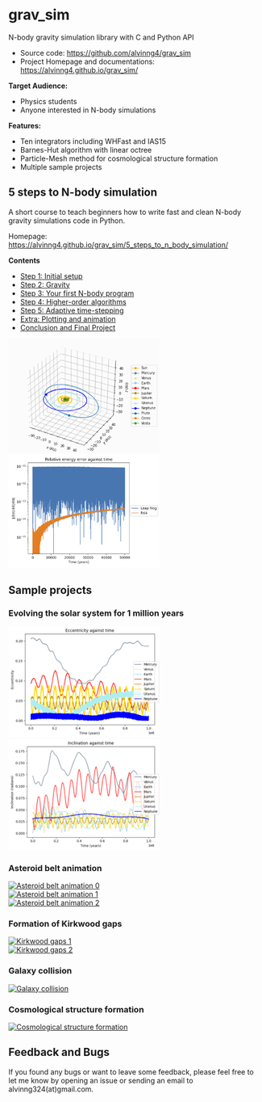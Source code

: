 # grav_sim

N-body gravity simulation library with C and Python API

- Source code: <https://github.com/alvinng4/grav_sim>
- Project Homepage and documentations: <https://alvinng4.github.io/grav_sim/>

**Target Audience:**

* Physics students
* Anyone interested in N-body simulations

**Features:**

* Ten integrators including WHFast and IAS15
* Barnes-Hut algorithm with linear octree
* Particle-Mesh method for cosmological structure formation
* Multiple sample projects

## 5 steps to N-body simulation

A short course to teach beginners how to write fast and clean N-body gravity simulations code in Python.

Homepage: https://alvinng4.github.io/grav_sim/5_steps_to_n_body_simulation/

**Contents**

- [Step 1: Initial setup](5_steps_to_n_body_simulation/step1.md)
- [Step 2: Gravity](5_steps_to_n_body_simulation/step2.md)
- [Step 3: Your first N-body program](5_steps_to_n_body_simulation/step3.md)
- [Step 4: Higher-order algorithms](5_steps_to_n_body_simulation/step4.md)
- [Step 5: Adaptive time-stepping](5_steps_to_n_body_simulation/step5.md)
- [Extra: Plotting and animation](5_steps_to_n_body_simulation/extra.md)
- [Conclusion and Final Project](5_steps_to_n_body_simulation/conclusion.md)

<img src="./examples/media/solar_plus_3d.png" alt="Image" width="300">
<img src="./examples/media/rel_energy.png" alt="Image" width="300">

## Sample projects

### Evolving the solar system for 1 million years

<img src="./examples/media/eccentricity.png" alt="Image" width="300">
<img src="./examples/media/inclination.png" alt="Image" width="300">

### Asteroid belt animation

[![Asteroid belt animation 0](https://img.youtube.com/vi/C45ceYja0jE/0.jpg)](https://www.youtube.com/watch?v=C45ceYja0jE)  
[![Asteroid belt animation 1](https://img.youtube.com/vi/eg7plHjP1eg/0.jpg)](https://www.youtube.com/watch?v=eg7plHjP1eg)  
[![Asteroid belt animation 2](https://img.youtube.com/vi/HMv7OwqAmBY/0.jpg)](https://www.youtube.com/watch?v=HMv7OwqAmBY)

### Formation of Kirkwood gaps

[![Kirkwood gaps 1](https://img.youtube.com/vi/AEyjIF-8zT0/0.jpg)](https://www.youtube.com/watch?v=AEyjIF-8zT0)  
[![Kirkwood gaps 2](https://img.youtube.com/vi/jHLLr7ACvDQ/0.jpg)](https://www.youtube.com/watch?v=jHLLr7ACvDQ)

### Galaxy collision

[![Galaxy collision](https://img.youtube.com/vi/nXTUdjLXwtI/0.jpg)](https://www.youtube.com/watch?v=nXTUdjLXwtI)

### Cosmological structure formation

[![Cosmological structure formation](https://img.youtube.com/vi/yof2x_0IeOA/0.jpg)](https://www.youtube.com/watch?v=yof2x_0IeOA)

## Feedback and Bugs
If you found any bugs or want to leave some feedback, please feel free to let me know by opening an issue or sending an email to alvinng324(at)gmail.com.
